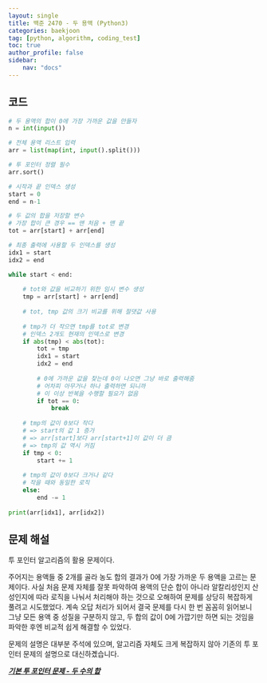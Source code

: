 ```yaml
---
layout: single
title: 백준 2470 - 두 용액 (Python3)
categories: baekjoon
tag: [python, algorithm, coding_test]
toc: true 
author_profile: false
sidebar:
    nav: "docs"
---
```


## 코드

```python
# 두 용액의 합이 0에 가장 가까운 값을 만들자
n = int(input())

# 전체 용액 리스트 입력
arr = list(map(int, input().split()))

# 투 포인터 정렬 필수
arr.sort()

# 시작과 끝 인덱스 생성
start = 0
end = n-1

# 두 값의 합을 저장할 변수
# 가장 합이 큰 경우 == 맨 처음 + 맨 끝
tot = arr[start] + arr[end]

# 최종 출력에 사용할 두 인덱스를 생성
idx1 = start
idx2 = end

while start < end:
    
    # tot와 값을 비교하기 위한 임시 변수 생성
    tmp = arr[start] + arr[end]
    
    # tot, tmp 값의 크기 비교를 위해 절댓값 사용
    
    # tmp가 더 작으면 tmp를 tot로 변경
    # 인덱스 2개도 현재의 인덱스로 변경
    if abs(tmp) < abs(tot):
        tot = tmp
        idx1 = start
        idx2 = end
    
        # 0에 가까운 값을 찾는데 0이 나오면 그냥 바로 출력해줌
        # 어차피 아무거나 하나 출력하면 되니까
        # 이 이상 반복을 수행할 필요가 없음
        if tot == 0:
            break
    
    # tmp의 값이 0보다 작다
    # => start의 값 1 증가
    # => arr[start]보다 arr[start+1]이 값이 더 큼
    # => tmp의 값 역시 커짐
    if tmp < 0:
        start += 1
        
    # tmp의 값이 0보다 크거나 같다
    # 작을 때와 동일한 로직
    else:
        end -= 1
        
print(arr[idx1], arr[idx2])
```



## 문제 해설

투 포인터 알고리즘의 활용 문제이다.

주어지는 용액들 중 2개를 골라 농도 합의 결과가 0에 가장 가까운 두 용액을 고르는 문제이다. 사실 처음 문제 자체를 잘못 파악하여 용액의 단순 합이 아니라 알칼리성인지 산성인지에 따라 로직을 나눠서 처리해야 하는 것으로 오해하여 문제를 상당히 복잡하게 풀려고 시도했었다. 계속 오답 처리가 되어서 결국 문제를 다시 한 번 꼼꼼히 읽어보니 그냥 모든 용액 중 성질을 구분하지 않고, 두 합의 값이 0에 가깝기만 하면 되는 것임을 파악한 후엔 비교적 쉽게 해결할 수 있었다.

문제의 설명은 대부분 주석에 있으며, 알고리즘 자체도 크게 복잡하지 않아 기존의 투 포인터 문제의 설명으로 대신하곘습니다.

***[기본 투 포인터 문제 - 두 수의 합](https://yangwon-park.github.io/baekjoon/baekjoon3273/)***
